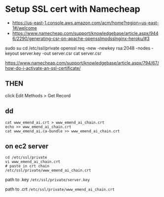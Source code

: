 # Setup SSL cert with Namecheap

- https://us-east-1.console.aws.amazon.com/acm/home?region=us-east-1#/welcome
- https://www.namecheap.com/support/knowledgebase/article.aspx/9446/2290/generating-csr-on-apache-opensslmodsslnginx-heroku/#3


sudo su
cd /etc/ssl/private
openssl req -new -newkey rsa:2048 -nodes -keyout server.key -out server.csr
cat server.csr

https://www.namecheap.com/support/knowledgebase/article.aspx/794/67/how-do-i-activate-an-ssl-certificate/

## THEN

click Edit Methods > Get Record

## dd

```
cat www_emend_ai.crt > www_emend_ai_chain.crt
echo >> www_emend_ai_chain.crt
cat www_emend_ai.ca-bundle >> www_emend_ai_chain.crt
```

## on ec2 server

```
cd /etc/ssl/private
vi www_emend_ai_chain.crt
# paste in crt chain
/etc/ssl/private/www_emend_ai_chain.crt
```

path to .key
`/etc/ssl/private/server.key`

path to .crt
`/etc/ssl/private/www_emend_ai_chain.crt`